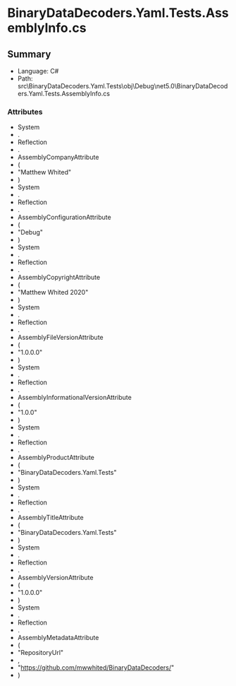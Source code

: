 ﻿# BinaryDataDecoders.Yaml.Tests.AssemblyInfo.cs

## Summary

* Language: C#
* Path: src\BinaryDataDecoders.Yaml.Tests\obj\Debug\net5.0\BinaryDataDecoders.Yaml.Tests.AssemblyInfo.cs

### Attributes

 - System
 - .
 - Reflection
 - .
 - AssemblyCompanyAttribute
 - (
 - "Matthew Whited"
 - )
 - System
 - .
 - Reflection
 - .
 - AssemblyConfigurationAttribute
 - (
 - "Debug"
 - )
 - System
 - .
 - Reflection
 - .
 - AssemblyCopyrightAttribute
 - (
 - "Matthew Whited 2020"
 - )
 - System
 - .
 - Reflection
 - .
 - AssemblyFileVersionAttribute
 - (
 - "1.0.0.0"
 - )
 - System
 - .
 - Reflection
 - .
 - AssemblyInformationalVersionAttribute
 - (
 - "1.0.0"
 - )
 - System
 - .
 - Reflection
 - .
 - AssemblyProductAttribute
 - (
 - "BinaryDataDecoders.Yaml.Tests"
 - )
 - System
 - .
 - Reflection
 - .
 - AssemblyTitleAttribute
 - (
 - "BinaryDataDecoders.Yaml.Tests"
 - )
 - System
 - .
 - Reflection
 - .
 - AssemblyVersionAttribute
 - (
 - "1.0.0.0"
 - )
 - System
 - .
 - Reflection
 - .
 - AssemblyMetadataAttribute
 - (
 - "RepositoryUrl"
 - ,
 - "https://github.com/mwwhited/BinaryDataDecoders/"
 - )

